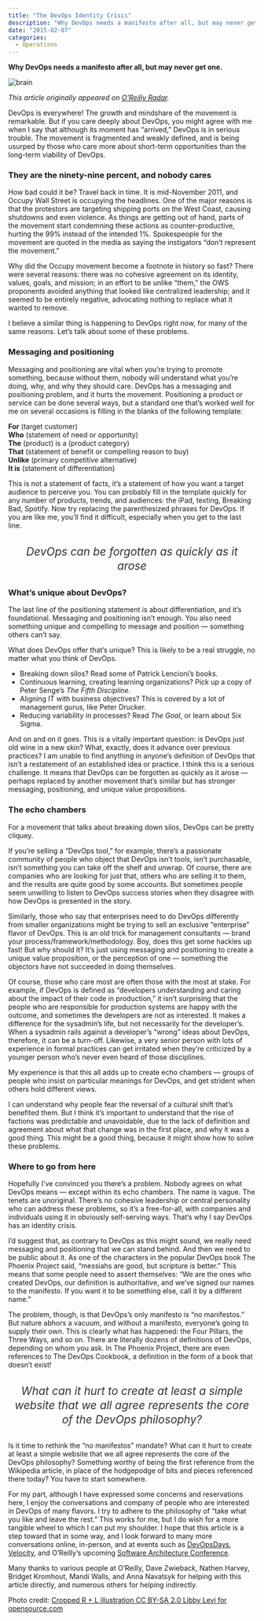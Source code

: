 ```yaml
---
title: "The DevOps Identity Crisis"
description: "Why DevOps needs a manifesto after all, but may never get one."
date: "2015-02-07"
categories:
  - Operations
---
```


**Why DevOps needs a manifesto after all, but may never get one.**

![brain](/media/2015/02/rplusl_brain.jpg)

*This article originally appeared on [O'Reilly Radar](http://radar.oreilly.com/2015/01/the-devops-identity-crisis.html).*

DevOps is everywhere! The growth and mindshare of the movement is remarkable. But if you care deeply about DevOps, you might agree with me when I say that although its moment has “arrived,” DevOps is in serious trouble. The movement is fragmented and weakly defined, and is being usurped by those who care more about short-term opportunities than the long-term viability of DevOps.

<!--more-->

### They are the ninety-nine percent, and nobody cares

How bad could it be? Travel back in time. It is mid-November 2011, and Occupy Wall Street is occupying the headlines. One of the major reasons is that the protestors are targeting shipping ports on the West Coast, causing shutdowns and even violence. As things are getting out of hand, parts of the movement start condemning these actions as counter-productive, hurting the 99% instead of the intended 1%. Spokespeople for the movement are quoted in the media as saying the instigators “don’t represent the movement.”

Why did the Occupy movement become a footnote in history so fast? There were several reasons: there was no cohesive agreement on its identity, values, goals, and mission; in an effort to be unlike “them,” the OWS proponents avoided anything that looked like centralized leadership; and it seemed to be entirely negative, advocating nothing to replace what it wanted to remove.

I believe a similar thing is happening to DevOps right now, for many of the same reasons. Let’s talk about some of these problems.

### Messaging and positioning

Messaging and positioning are vital when you’re trying to promote something, because without them, nobody will understand what you’re doing, why, and why they should care. DevOps has a messaging and positioning problem, and it hurts the movement. Positioning a product or service can be done several ways, but a standard one that’s worked well for me on several occasions is filling in the blanks of the following template:

**For** (target customer)<br>
**Who** (statement of need or opportunity)<br>
**The** (product) is a (product category)<br>
**That** (statement of benefit or compelling reason to buy)<br>
**Unlike** (primary competitive alternative)<br>
**It is** (statement of differentiation)

This is not a statement of facts, it’s a statement of how you want a target audience to perceive you. You can probably fill in the template quickly for any number of products, trends, and audiences: the iPad, texting, Breaking Bad, Spotify. Now try replacing the parenthesized phrases for DevOps. If you are like me, you’ll find it difficult, especially when you get to the last line.

<span class="pullquote-full">DevOps can be forgotten as quickly as it arose</span>

### What’s unique about DevOps?

The last line of the positioning statement is about differentiation, and it’s foundational. Messaging and positioning isn’t enough. You also need something unique and compelling to message and position — something others can’t say.

What does DevOps offer that’s unique? This is likely to be a real struggle, no matter what you think of DevOps.

*   Breaking down silos? Read some of Patrick Lencioni’s books.
*   Continuous learning, creating learning organizations? Pick up a copy of Peter Senge’s *The Fifth Discipline*.
*   Aligning IT with business objectives? This is covered by a lot of management gurus, like Peter Drucker.
*   Reducing variability in processes? Read *The Goal*, or learn about Six Sigma.

And on and on it goes. This is a vitally important question: is DevOps just old wine in a new skin? What, exactly, does it advance over previous practices? I am unable to find anything in anyone’s definition of DevOps that isn’t a restatement of an established idea or practice. I think this is a serious challenge. It means that DevOps can be forgotten as quickly as it arose — perhaps replaced by another movement that’s similar but has stronger messaging, positioning, and unique value propositions.

### The echo chambers

For a movement that talks about breaking down silos, DevOps can be pretty cliquey.

If you’re selling a “DevOps tool,” for example, there’s a passionate community of people who object that DevOps isn’t tools, isn’t purchasable, isn’t something you can take off the shelf and unwrap. Of course, there are companies who are looking for just that, others who are selling it to them, and the results are quite good by some accounts. But sometimes people seem unwilling to listen to DevOps success stories when they disagree with how DevOps is presented in the story.

Similarly, those who say that enterprises need to do DevOps differently from smaller organizations might be trying to sell an exclusive “enterprise” flavor of DevOps. This is an old trick for management consultants — brand your process/framework/methodology. Boy, does this get some hackles up fast! But why should it? It’s just using messaging and positioning to create a unique value proposition, or the perception of one — something the objectors have not succeeded in doing themselves.

Of course, those who care most are often those with the most at stake. For example, if DevOps is defined as “developers understanding and caring about the impact of their code in production,” it isn’t surprising that the people who are responsible for production systems are happy with the outcome, and sometimes the developers are not as interested. It makes a difference for the sysadmin’s life, but not necessarily for the developer’s. When a sysadmin rails against a developer’s “wrong” ideas about DevOps, therefore, it can be a turn-off. Likewise, a very senior person with lots of experience in formal practices can get irritated when they’re criticized by a younger person who’s never even heard of those disciplines.

My experience is that this all adds up to create echo chambers — groups of people who insist on particular meanings for DevOps, and get strident when others hold different views.

I can understand why people fear the reversal of a cultural shift that’s benefited them. But I think it’s important to understand that the rise of factions was predictable and unavoidable, due to the lack of definition and agreement about what that change was in the first place, and why it was a good thing. This might be a good thing, because it might show how to solve these problems.

### Where to go from here

Hopefully I’ve convinced you there’s a problem. Nobody agrees on what DevOps means — except within its echo chambers. The name is vague. The tenets are unoriginal. There’s no cohesive leadership or central personality who can address these problems, so it’s a free-for-all, with companies and individuals using it in obviously self-serving ways. That’s why I say DevOps has an identity crisis.

I’d suggest that, as contrary to DevOps as this might sound, we really need messaging and positioning that we can stand behind. And then we need to be public about it. As one of the characters in the popular DevOps book The Phoenix Project said, “messiahs are good, but scripture is better.” This means that some people need to assert themselves: “We are the ones who created DevOps, our definition is authoritative, and we’ve signed our names to the manifesto. If you want it to be something else, call it by a different name.”

The problem, though, is that DevOps’s only manifesto is “no manifestos.” But nature abhors a vacuum, and without a manifesto, everyone’s going to supply their own. This is clearly what has happened: the Four Pillars, the Three Ways, and so on. There are literally dozens of definitions of DevOps, depending on whom you ask. In The Phoenix Project, there are even references to The DevOps Cookbook, a definition in the form of a book that doesn’t exist!

<span class="pullquote-full">What can it hurt to create at least a simple website that we all agree represents the core of the DevOps philosophy?</span>

Is it time to rethink the “no manifestos” mandate? What can it hurt to create at least a simple website that we all agree represents the core of the DevOps philosophy? Something worthy of being the first reference from the Wikipedia article, in place of the hodgepodge of bits and pieces referenced there today? You have to start somewhere.

For my part, although I have expressed some concerns and reservations here, I enjoy the conversations and company of people who are interested in DevOps of many flavors. I try to adhere to the philosophy of “take what you like and leave the rest.” This works for me, but I do wish for a more tangible wheel to which I can put my shoulder. I hope that this article is a step toward that in some way, and I look forward to many more conversations online, in-person, and at events such as [DevOpsDays](http://www.devopsdays.org/), [Velocity](http://velocityconf.com/), and O’Reilly’s upcoming [Software Architecture Conference](http://softwarearchitecturecon.com/sa2015).

Many thanks to various people at O’Reilly, Dave Zwieback, Nathen Harvey, Bridget Kromhout, Mandi Walls, and Anna Navatsyk for helping with this article directly, and numerous others for helping indirectly.

Photo credit: [Cropped R + L illustration CC BY-SA 2.0 Libby Levi for opensource.com](http://www.flickr.com/photos/opensourceway/4639590640/in/photostream/)

<style type="text/css">
.pullquote-full {
    display: block;
    width: 95%;
    margin: 30px auto;
    font-size: 160%;
    color: #333;
    font-weight: normal;
    font-style: italic;
    text-align: center;
    line-height: 1.3;
    padding: 0px;
}
</style>


